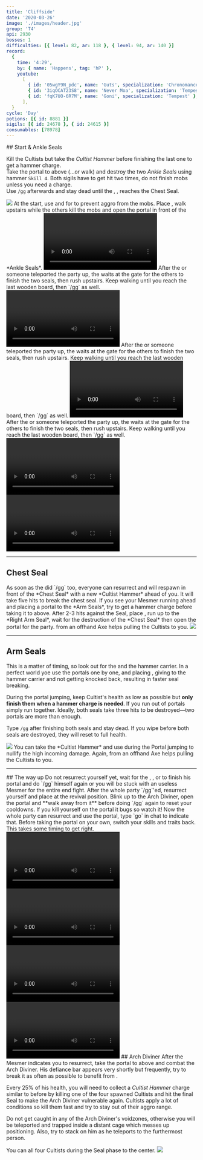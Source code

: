 ```yaml
---
title: 'Cliffside'
date: '2020-03-26'
image: './images/header.jpg'
group: 'T4'
api: 2930
bosses: 1
difficulties: [{ level: 82, ar: 118 }, { level: 94, ar: 140 }]
record:
  {
    time: '4:29',
    by: { name: 'Happens', tag: 'hP' },
    youtube:
      [
        { id: '05wgY9N_pdc', name: 'Guts', specialization: 'Chronomancer' },
        { id: '3iqOCAT23S8', name: 'Never Moa', specialization: 'Tempest' },
        { id: 'fqK7UO-6R7M', name: 'Goni', specialization: 'Tempest' },
      ],
  }
cycle: 'Day'
potions: [{ id: 8881 }]
sigils: [{ id: 24678 }, { id: 24615 }]
consumables: [78978]
---
```


<Grid>
<GridItem sm="8">
## Start & Ankle Seals <Item id="8881" disableText/><Item id="24678" disableText/>

Kill the Cultists but take the _Cultist Hammer_ before finishing the last one to get a hammer charge.  
Take the portal to above (...or walk) and destroy the two _Ankle Seals_ using hammer `Skill 4`. Both sigils have to get hit two times, do not finish mobs unless you need a charge.  
Use `/gg` afterwards and stay dead until the <Specialization name="elementalist"/>, <Specialization name="guardian"/>, <Specialization name="thief"/>  reaches the Chest Seal.
</GridItem>

<GridItem sm="4">
<Image src="./images/ankle_seals.jpg" caption="The ankle seals"/>
</GridItem>
</Grid>

<Tabs>
<Tab specialization="renegade">
At the start, use <Item id="8764"/> and <Item id="8801"/> for <Effect name="stealth"/> to prevent aggro from the mobs. Place <Item id="78978"/>, walk upstairs while the others kill the mobs and open the portal in front of the *Ankle Seals*.


<Video title="Revenant skip (to ankle)" youtube="v=DaKI7Ccr_Ss"/>   
</Tab>

<Tab specialization="elementalist">
After the <Specialization name="Renegade"/> or someone teleported the party up, the <Specialization name="elementalist"/> waits at the gate for the others to finish the two seals, then rush upstairs.   
        Keep walking until you reach the last wooden board, then `/gg` as well.


<Video title="Guardian (same of ele) skip (to chest)" youtube="MmJTsOhdQeo?t=129"/>
</Tab>
<Tab specialization="Guardian">
After the <Specialization name="Renegade"/> or someone teleported the party up, the <Specialization name="elementalist"/> waits at the gate for the others to finish the two seals, then rush upstairs.   
        Keep walking until you reach the last wooden board, then `/gg` as well.


<Video title="Guardian skip (to chest)" youtube="MmJTsOhdQeo?t=129"/> 
</Tab>
<Tab specialization="Thief">
After the <Specialization name="Renegade"/> or someone teleported the party up, the <Specialization name="elementalist"/> waits at the gate for the others to finish the two seals, then rush upstairs.   
        Keep walking until you reach the last wooden board, then `/gg` as well.


<Grid>
<GridItem sm="6">
<Video title="Thief skip (to ankle)" youtube="Alpgs_GaZV0?t=70"/>
</GridItem>
<GridItem sm="6">
<Video title="Thief skip (to chest)" youtube="Alpgs_GaZV0?t=86"/>
</GridItem>
</Grid>
</Tab>
</Tabs>

---

## Chest Seal <Item id="8881" disableText/><Item id="24678" disableText/>

<Grid>
<GridItem>
As soon as the <Specialization name="elementalist"/> did `/gg` too, everyone can resurrect and will respawn in front of the *Chest Seal* with a new *Cultist Hammer* ahead of you.    
It will take five hits to break the chest seal. If you see your Mesmer running ahead and placing a portal to the *Arm Seals*, try to get a hammer charge before taking it to above.
</GridItem>

<GridItem>
<Tabs>
<Tab specialization="renegade">
After 2-3 hits against the Seal, place <Item id="78978"/>, run up to the *Right Arm Seal*, wait for the destruction of the *Chest Seal* then open the portal for the party.
</Tab>

<Tab specialization="ranger">
<Skill id="12638"/> from an offhand Axe helps pulling the Cultists to you.
</Tab>
</Tabs>
</GridItem>
</Grid>

<Image src="./images/chest_seal.jpg" caption="The chest seal"/>

---

## Arm Seals <Item id="8881" disableText/><Item id="24678" disableText/>

<Grid>
<GridItem sm="8">
This is a matter of timing, so look out for the <Item id="78978"/> and the hammer carrier. In a perfect world yoe use the portals one by one, and <Specialization name="renegade"/> placing <Skill name="Inspiring Reinforcement"/>, giving <Boon name="Stability"/> to the hammer carrier and not getting knocked back, resulting in faster seal breaking.

During the portal jumping, keep Cultist's health as low as possible but **only finish them when a hammer charge is needed**. If you run out of portals simply run together. Ideally, both seals take three hits to be destroyed—two portals are more than enough.

Type `/gg` after finishing both seals and stay dead. If you wipe before both seals are destroyed, they will reset to full health.
</GridItem>

<GridItem sm="4">
<Image src="./images/arm_seal.jpg" caption="One of the arm seals"/>
</GridItem>
</Grid>

<Tabs>
<Tab specialization="warrior">
You can take the *Cultist Hammer* and use <Skill id="21815"/> during the Portal jumping to nullify the high incoming damage.
</Tab>

<Tab specialization="ranger">
Again, <Skill id="12638"/> from an offhand Axe helps pulling the Cultists to you.
</Tab>
</Tabs>

---

<Grid>
<GridItem sm="12">
## The way up
</GridItem>
<GridItem sm="4">
Do not resurrect yourself yet, wait for the  <Specialization name="revenant"/>, <Specialization name="elementalist"/>, <Specialization name="guardian"/> or <Specialization name="thief"/> to finish his portal and do `/gg` himself again or you will be stuck with an useless Mesmer for the entire end fight.
</GridItem>

<GridItem sm="8">
After the whole party `/gg`'ed, resurrect yourself and place <Item id="78978"/> at the revival position.    
    Blink up to the Arch Diviner, open the portal and **walk away from it** before doing `/gg` again to reset your cooldowns. If you kill yourself on the portal it bugs so watch it!    
    Now the whole party can resurrect and use the portal, type `go` in chat to indicate that. Before taking the portal on your own, switch your skills and traits back. This takes some timing to get right.
</GridItem>


<GridItem sm="12">
<Tabs>
<Tab specialization="renegade">
<Video title="Revenant skip" youtube="v=-zJLBwkO1Cg"/>  
</Tab>
<Tab specialization="elementalist">
<Video title="Ele skip" youtube="v=OjUvCp2h_04"/>
</Tab>
<Tab specialization="Guardian">
<Video title="Guardian skip" youtube="MmJTsOhdQeo?t=162"/>
</Tab>
<Tab specialization="Thief">
<Video title="Thief skip" youtube="Alpgs_GaZV0?t=125"/>
</Tab>
</Tabs>
</GridItem>


<GridItem sm="8">
## Arch Diviner <Item id="8881" disableText/><Item id="24678" disableText/>
After the Mesmer indicates you to resurrect, take the portal to above and combat the Arch Diviner. His defiance bar appears very shortly but frequently, try to break it as often as possible to benefit from <Trait id="1502"/>.

Every 25% of his health, you will need to collect a _Cultist Hammer_ charge similar to before by killing one of the four spawned Cultists and hit the final Seal to make the Arch Diviner vulnerable again. Cultists apply a lot of conditions so kill them fast and try to stay out of their aggro range.

Do not get caught in any of the Arch Diviner's voidzones, otherwise you will be teleported and trapped inside a distant cage which messes up positioning. Also, try to stack on him as he teleports to the furthermost person.
</GridItem>

<GridItem sm="4">
<Tabs>
<Tab specialization="revenant">
You can <Skill name="Call to Anguish"/> all four Cultists during the Seal phase to the center.
</Tab>
</Tabs>
</GridItem>
</Grid>

<Image src="./images/arch_diviner.jpg" caption="The arch diviner and the final seal"/>
